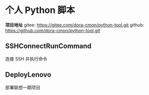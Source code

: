 # 个人 Python 脚本

**项目地址**
gitee: https://gitee.com/dora-cmon/python-tool.git
github: https://github.com/dora-cmon/python-tool.git

## SSHConnectRunCommand

连接 SSH 并执行命令

## DeployLenovo

部署联想一期项目
